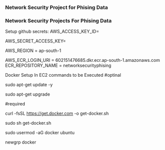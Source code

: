 ### Network Security Project for Phising Data ###
### Network Security Projects For Phising Data

Setup github secrets:
AWS_ACCESS_KEY_ID=

AWS_SECRET_ACCESS_KEY=

AWS_REGION = ap-south-1

AWS_ECR_LOGIN_URI = 602151476685.dkr.ecr.ap-south-1.amazonaws.com
ECR_REPOSITORY_NAME = networksecurityphising

Docker Setup In EC2 commands to be Executed
#optinal

sudo apt-get update -y

sudo apt-get upgrade

#required

curl -fsSL https://get.docker.com -o get-docker.sh

sudo sh get-docker.sh

sudo usermod -aG docker ubuntu

newgrp docker